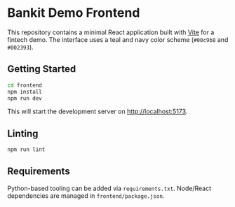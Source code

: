 # Bankit Demo Frontend

This repository contains a minimal React application built with [Vite](https://vitejs.dev/) for a fintech demo.
The interface uses a teal and navy color scheme (`#00c9b8` and `#002393`).

## Getting Started

```sh
cd frontend
npm install
npm run dev
```

This will start the development server on [http://localhost:5173](http://localhost:5173).

## Linting

```sh
npm run lint
```

## Requirements

Python-based tooling can be added via `requirements.txt`.
Node/React dependencies are managed in `frontend/package.json`.
